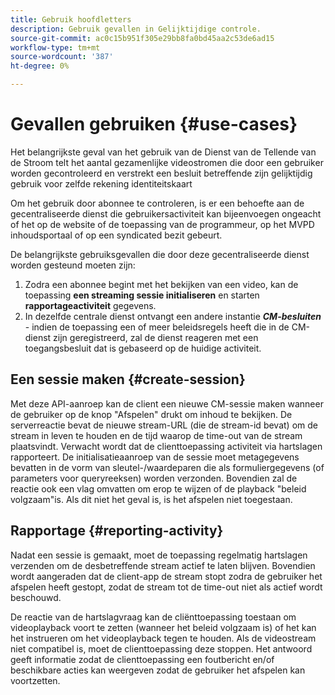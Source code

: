 ```yaml
---
title: Gebruik hoofdletters
description: Gebruik gevallen in Gelijktijdige controle.
source-git-commit: ac0c15b951f305e29bb8fa0bd45aa2c53de6ad15
workflow-type: tm+mt
source-wordcount: '387'
ht-degree: 0%

---
```



# Gevallen gebruiken {#use-cases}

Het belangrijkste geval van het gebruik van de Dienst van de Tellende van de Stroom telt het aantal gezamenlijke videostromen die door een gebruiker worden gecontroleerd en verstrekt een besluit betreffende zijn gelijktijdig gebruik voor zelfde rekening identiteitskaart

Om het gebruik door abonnee te controleren, is er een behoefte aan de gecentraliseerde dienst die gebruikersactiviteit kan bijeenvoegen ongeacht of het op de website of de toepassing van de programmeur, op het MVPD inhoudsportaal of op een syndicated bezit gebeurt.

De belangrijkste gebruiksgevallen die door deze gecentraliseerde dienst worden gesteund moeten zijn:

1. Zodra een abonnee begint met het bekijken van een video, kan de toepassing **een streaming sessie initialiseren** en starten **rapportageactiviteit** gegevens.
1. In dezelfde centrale dienst ontvangt een andere instantie ***CM-besluiten*** - indien de toepassing een of meer beleidsregels heeft die in de CM-dienst zijn geregistreerd, zal de dienst reageren met een toegangsbesluit dat is gebaseerd op de huidige activiteit.


## Een sessie maken {#create-session}

Met deze API-aanroep kan de client een nieuwe CM-sessie maken wanneer de gebruiker op de knop &quot;Afspelen&quot; drukt om inhoud te bekijken. De serverreactie bevat de nieuwe stream-URL (die de stream-id bevat) om de stream in leven te houden en de tijd waarop de time-out van de stream plaatsvindt. Verwacht wordt dat de clienttoepassing activiteit via hartslagen rapporteert. De initialisatieaanroep van de sessie moet metagegevens bevatten in de vorm van sleutel-/waardeparen die als formuliergegevens (of parameters voor queryreeksen) worden verzonden. Bovendien zal de reactie ook een vlag omvatten om erop te wijzen of de playback &quot;beleid volgzaam&quot;is. Als dit niet het geval is, is het afspelen niet toegestaan.

## Rapportage {#reporting-activity}

Nadat een sessie is gemaakt, moet de toepassing regelmatig hartslagen verzenden om de desbetreffende stream actief te laten blijven. Bovendien wordt aangeraden dat de client-app de stream stopt zodra de gebruiker het afspelen heeft gestopt, zodat de stream tot de time-out niet als actief wordt beschouwd.

De reactie van de hartslagvraag kan de cliënttoepassing toestaan om videoplayback voort te zetten (wanneer het beleid volgzaam is) of het kan het instrueren om het videoplayback tegen te houden. Als de videostream niet compatibel is, moet de clienttoepassing deze stoppen. Het antwoord geeft informatie zodat de clienttoepassing een foutbericht en/of beschikbare acties kan weergeven zodat de gebruiker het afspelen kan voortzetten.
